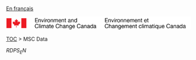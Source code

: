 [En français](geomet-rdps_fr.md)

![ECCC logo](../../img_eccc-logo.png)

[TOC](../geomet-rdps_en.md) > MSC Data


$RDPS_EN$
